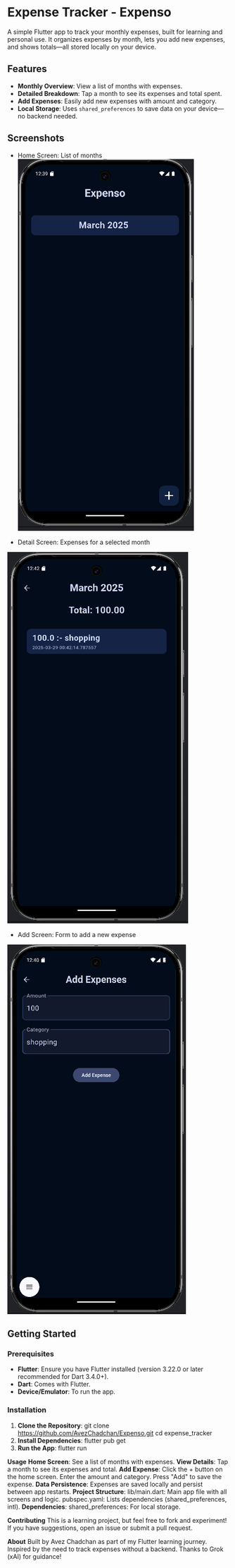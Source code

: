 # Expense Tracker - **Expenso**

A simple Flutter app to track your monthly expenses, built for learning and personal use. It organizes expenses by month, lets you add new expenses, and shows totals—all stored locally on your device.

## Features
- **Monthly Overview**: View a list of months with expenses.
- **Detailed Breakdown**: Tap a month to see its expenses and total spent.
- **Add Expenses**: Easily add new expenses with amount and category.
- **Local Storage**: Uses `shared_preferences` to save data on your device—no backend needed.

## Screenshots  
- Home Screen: List of months  
![alt text](image.png)

- Detail Screen: Expenses for a selected month 

 ![alt text](image-1.png)
- Add Screen: Form to add a new expense

![alt text](image-2.png)

## Getting Started

### Prerequisites
- **Flutter**: Ensure you have Flutter installed (version 3.22.0 or later recommended for Dart 3.4.0+).
- **Dart**: Comes with Flutter.
- **Device/Emulator**: To run the app.

### Installation
1. **Clone the Repository**:
   git clone https://github.com/AvezChadchan/Expenso.git
   cd expense_tracker
2. **Install Dependencies**:
flutter pub get
3. **Run the App**:
flutter run

**Usage**
**Home Screen**: See a list of months with expenses.
**View Details**: Tap a month to see its expenses and total.
**Add Expense**:
Click the + button on the home screen.
Enter the amount and category.
Press "Add" to save the expense.
**Data Persistence**: Expenses are saved locally and persist between app restarts.
**Project Structure**:
lib/main.dart: Main app file with all screens and logic.
pubspec.yaml: Lists dependencies (shared_preferences, intl).
**Dependencies**:
shared_preferences: For local storage.

**Contributing**
This is a learning project, but feel free to fork and experiment! If you have suggestions, open an issue or submit a pull request.

**About**
Built by Avez Chadchan as part of my Flutter learning journey. Inspired by the need to track expenses without a backend. Thanks to Grok (xAI) for guidance!
